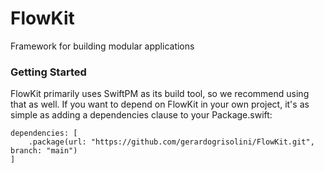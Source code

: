 # FlowKit
Framework for building modular applications

### Getting Started
FlowKit primarily uses SwiftPM as its build tool, so we recommend using that as well. If you want to depend on FlowKit in your own project, it's as simple as adding a dependencies clause to your Package.swift:
```
dependencies: [
    .package(url: "https://github.com/gerardogrisolini/FlowKit.git", branch: "main")
]
```
